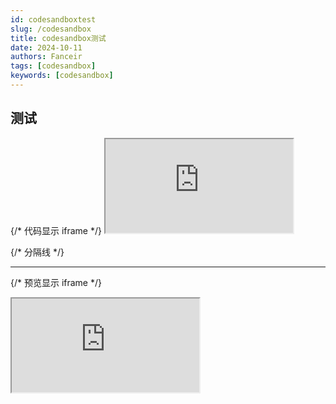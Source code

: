 ```yaml
---
id: codesandboxtest
slug: /codesandbox
title: codesandbox测试
date: 2024-10-11
authors: Fanceir
tags: [codesandbox]
keywords: [codesandbox]
---
```


## 测试

<div style={{
  margin: "20px 0",
  padding: "10px",
  border: "1px solid #ddd",
  borderRadius: "8px",
  boxShadow: "0 4px 8px rgba(0, 0, 0, 0.1)",
  overflow: "hidden",
}}>
  {/* 代码显示 iframe */}
  <iframe
    src="https://codesandbox.io/embed/g6c89v?view=editor"
    style={{ width: "100%", height: "300px", border: "none" }}
    title="CodeSandbox Editor"
    allow="accelerometer; ambient-light-sensor; camera; encrypted-media; geolocation; gyroscope; hid; microphone; midi; payment; usb; vr; xr-spatial-tracking"
    sandbox="allow-forms allow-modals allow-popups allow-presentation allow-same-origin allow-scripts"
  ></iframe>

  {/* 分隔线 */}
  <hr style={{ margin: "10px 0", border: "none", borderTop: "1px solid #ddd" }} />

  {/* 预览显示 iframe */}
  <iframe
    src="https://codesandbox.io/embed/g6c89v?view=preview"
    style={{ width: "100%", height: "300px", border: "none" }}
    title="CodeSandbox Preview"
    allow="accelerometer; ambient-light-sensor; camera; encrypted-media; geolocation; gyroscope; hid; microphone; midi; payment; usb; vr; xr-spatial-tracking"
    sandbox="allow-forms allow-modals allow-popups allow-presentation allow-same-origin allow-scripts"
  ></iframe>
</div>

